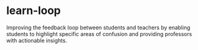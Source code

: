 # learn-loop
Improving the feedback loop between students and teachers by enabling students to highlight specific areas of confusion and providing professors with actionable insights.
